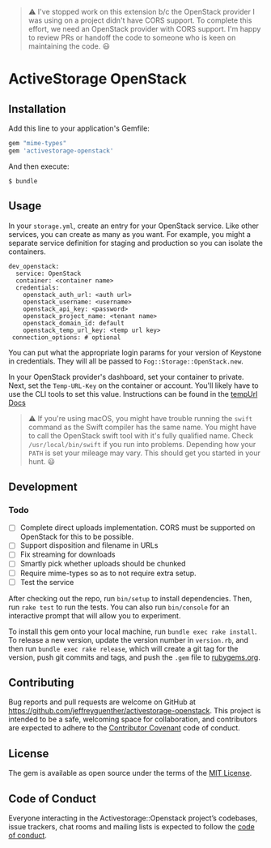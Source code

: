 > :warning: I've stopped work on this extension b/c the OpenStack provider I was using on a project didn't have CORS support. To complete this effort, we need an OpenStack provider with CORS support. I'm happy to review PRs or handoff the code to someone who is keen on maintaining the code. 😃

# ActiveStorage OpenStack

## Installation

Add this line to your application's Gemfile:

```ruby
gem "mime-types"
gem 'activestorage-openstack'
```

And then execute:

    $ bundle

## Usage

In your `storage.yml`, create an entry for your OpenStack service. Like other
services, you can create as many as you want. For example, you might a separate
service definition for staging and production so you can isolate the containers.

```
dev_openstack:
  service: OpenStack
  container: <container name>
  credentials:
    openstack_auth_url: <auth url>
    openstack_username: <username>
    openstack_api_key: <password>
    openstack_project_name: <tenant name>
    openstack_domain_id: default
    openstack_temp_url_key: <temp url key>
 connection_options: # optional
```
You can put what the appropriate login params for your version of Keystone in
credentials. They will all be passed to `Fog::Storage::OpenStack.new`.

In your OpenStack provider's dashboard, set your container to private. Next, set
the `Temp-URL-Key` on the container or account. You'll likely have to use the
CLI tools to set this value. Instructions can be found in the [tempUrl
Docs](https://docs.openstack.org/swift/latest/api/temporary_url_middleware.html#secret-keys)

> :warning: If you're using macOS, you might have trouble running the `swift`
command as the Swift compiler has the same name. You might have to call  the
OpenStack swift tool with it's fully qualified name. Check
`/usr/local/bin/swift` if you run into problems. Depending how your `PATH` is
set your mileage may vary. This should get you started in your hunt. :smiley:

## Development

### Todo
- [ ] Complete direct uploads implementation. CORS must be supported on OpenStack for this to be possible.
- [ ] Support disposition and filename in URLs
- [ ] Fix streaming for downloads
- [ ] Smartly pick whether uploads should be chunked
- [ ] Require mime-types so as to not require extra setup.
- [ ] Test the service

After checking out the repo, run `bin/setup` to install dependencies. Then, run
`rake test` to run the tests. You can also run `bin/console` for an interactive
prompt that will allow you to experiment.

To install this gem onto your local machine, run `bundle exec rake install`. To
release a new version, update the version number in `version.rb`, and then run
`bundle exec rake release`, which will create a git tag for the version, push
git commits and tags, and push the `.gem` file to
[rubygems.org](https://rubygems.org).

## Contributing

Bug reports and pull requests are welcome on GitHub at
https://github.com/jeffreyguenther/activestorage-openstack. This project is intended
to be a safe, welcoming space for collaboration, and contributors are expected
to adhere to the [Contributor Covenant](http://contributor-covenant.org) code of
conduct.

## License

The gem is available as open source under the terms of the [MIT
License](http://opensource.org/licenses/MIT).

## Code of Conduct

Everyone interacting in the Activestorage::Openstack project’s codebases, issue
trackers, chat rooms and mailing lists is expected to follow the [code of
conduct](https://github.com/[USERNAME]/activestorage-openstack/blob/master/CODE_OF_CONDUCT.md).
